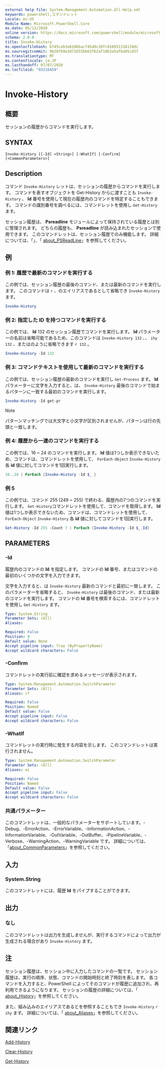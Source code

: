 ```yaml
---
external help file: System.Management.Automation.dll-Help.xml
keywords: powershell,コマンドレット
Locale: en-US
Module Name: Microsoft.PowerShell.Core
ms.date: 05/13/2020
online version: https://docs.microsoft.com/powershell/module/microsoft.powershell.core/invoke-history?view=powershell-6&WT.mc_id=ps-gethelp
schema: 2.0.0
title: Invoke-History
ms.openlocfilehash: 6745ceb3e6106bacf45d0c20fc916951316139dc
ms.sourcegitcommit: 9b28fb9a3d72655bb63f62af18b3a5af6a05cd3f
ms.translationtype: MT
ms.contentlocale: ja-JP
ms.lasthandoff: 07/07/2020
ms.locfileid: "93216459"
---
```

# Invoke-History

## 概要
セッションの履歴からコマンドを実行します。

## SYNTAX

```
Invoke-History [[-Id] <String>] [-WhatIf] [-Confirm] [<CommonParameters>]
```

## Description

コマンド `Invoke-History` レットは、セッションの履歴からコマンドを実行します。 コマンドを表すオブジェクトを Get-History からに渡すことも `Invoke-History` 、 **Id** 番号を使用して現在の履歴内のコマンドを特定することもできます。 コマンドの識別番号を調べるには、コマンドレットを使用し `Get-History` ます。

セッション履歴は、 **Psreadline** モジュールによって保持されている履歴とは別に管理されます。
どちらの履歴も、 **Psreadline** が読み込まれたセッションで使用できます。 このコマンドレットは、セッション履歴でのみ機能します。 詳細については、「」、「 [about_PSReadLine](../PSReadLine/About/about_PSReadLine.md)」を参照してください。

## 例

### 例 1: 履歴で最新のコマンドを実行する

この例では、セッション履歴の最後のコマンド、または最新のコマンドを実行します。 このコマンドは `r` 、のエイリアスであるとして省略でき `Invoke-History` ます。

```powershell
Invoke-History
```

### 例 2: 指定した ID を持つコマンドを実行する

この例では、 **Id** 132 のセッション履歴でコマンドを実行します。 **Id** パラメーターの名前は省略可能であるため、このコマンドは `Invoke-History 132` 、、 `ihy 132` 、またはのように省略できます `r 132` 。

```powershell
Invoke-History -Id 132
```

### 例 3: コマンドテキストを使用して最新のコマンドを実行する

この例では、セッション履歴の最新のコマンドを実行し `Get-Process` ます。 **Id** パラメーターに文字を入力すると、は、 `Invoke-History` 最後のコマンドで始まるパターンに一致する最初のコマンドを実行します。

```powershell
Invoke-History -Id get-pr
```

> [!NOTE]
> パターンマッチングでは大文字と小文字が区別されませんが、パターンは行の先頭と一致します。

### 例 4: 履歴から一連のコマンドを実行する

この例では、16 ~ 24 のコマンドを実行します。 **Id** 値は1つしか表示できないため、コマンドは、コマンドレットを使用して、 `ForEach-Object` `Invoke-History` 各 **id** 値に対してコマンドを1回実行します。

```powershell
16..24 | ForEach {Invoke-History -Id $_ }
```

### 例 5

この例では、コマンド 255 (249 ~ 255) で終わる、履歴内の7つのコマンドを実行します。 `Get-History`コマンドレットを使用して、コマンドを取得します。 **Id** 値は1つしか表示できないため、コマンドは、コマンドレットを使用して、 `ForEach-Object` `Invoke-History` 各 **id** 値に対してコマンドを1回実行します。

```powershell
Get-History -Id 255 -Count 7 | ForEach {Invoke-History -Id $_.Id}
```

## PARAMETERS

### -Id

履歴内のコマンドの **Id** を指定します。 コマンドの **Id** 番号、またはコマンドの最初のいくつかの文字を入力できます。

文字を入力すると、は `Invoke-History` 最新のコマンドと最初に一致します。 このパラメーターを省略すると、 `Invoke-History` は最後のコマンド、または最新のコマンドを実行します。 コマンドの **Id** 番号を検索するには、コマンドレットを使用し `Get-History` ます。

```yaml
Type: System.String
Parameter Sets: (All)
Aliases:

Required: False
Position: 0
Default value: None
Accept pipeline input: True (ByPropertyName)
Accept wildcard characters: False
```

### -Confirm

コマンドレットの実行前に確認を求めるメッセージが表示されます。

```yaml
Type: System.Management.Automation.SwitchParameter
Parameter Sets: (All)
Aliases: cf

Required: False
Position: Named
Default value: False
Accept pipeline input: False
Accept wildcard characters: False
```

### -WhatIf

コマンドレットの実行時に発生する内容を示します。 このコマンドレットは実行されません。

```yaml
Type: System.Management.Automation.SwitchParameter
Parameter Sets: (All)
Aliases: wi

Required: False
Position: Named
Default value: False
Accept pipeline input: False
Accept wildcard characters: False
```

### 共通パラメーター

このコマンドレットは、一般的なパラメーターをサポートしています。-Debug、-ErrorAction、-ErrorVariable、-InformationAction、-InformationVariable、-OutVariable、-OutBuffer、-PipelineVariable、-Verbose、-WarningAction、-WarningVariable です。 詳細については、「[about_CommonParameters](https://go.microsoft.com/fwlink/?LinkID=113216)」を参照してください。

## 入力

### System.String

このコマンドレットには、履歴 **Id** をパイプすることができます。

## 出力

### なし

このコマンドレットは出力を生成しませんが、実行するコマンドによって出力が生成される場合があり `Invoke-History` ます。

## 注

セッション履歴は、セッション中に入力したコマンドの一覧です。 セッション履歴は、実行の順序、状態、コマンドの開始時刻と終了時刻を表します。 各コマンドを入力すると、PowerShell によってそのコマンドが履歴に追加され、再利用できるようになります。 セッションの履歴の詳細については、「 [about_History](About/about_History.md)」を参照してください。

また、組み込みのエイリアスであるとを参照することもでき `Invoke-History` `r` `ihy` ます。 詳細については、「 [about_Aliases](About/about_Aliases.md)」を参照してください。

## 関連リンク

[Add-History](Add-History.md)

[Clear-History](Clear-History.md)

[Get-History](Get-History.md)
